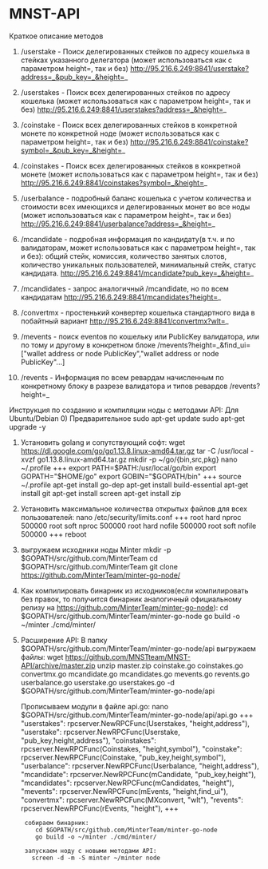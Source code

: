# MNST-API
Краткое описание методов
1) /userstake  - Поиск делегированных стейков по адресу кошелька в стейках указанного делегатора (может использоваться как с параметром height=, так и без)
http://95.216.6.249:8841/userstake?address=_&pub_key=_&height=_

2) /userstakes - Поиск всех делегированных стейков по адресу кошелька (может использоваться как с параметром height=, так и без)
http://95.216.6.249:8841/userstakes?address=_&height=_

3) /coinstake - Поиск всех делегированных стейков в конкретной монете по конкретной ноде (может использоваться как с параметром height=, так и без)
http://95.216.6.249:8841/coinstake?symbol=_&pub_key=_&height=_

4) /coinstakes - Поиск всех делегированных стейков в конкретной монете (может использоваться как с параметром height=, так и без)
http://95.216.6.249:8841/coinstakes?symbol=_&height=_

5) /userbalance - подробный баланс кошелька с учетом количества и стоимости всех имеющихся и делегированных монет во все ноды (может использоваться как с параметром height=, так и без)
http://95.216.6.249:8841/userbalance?address=_&height=_

6) /mcandidate - подробная информация по кандидату(в т.ч. и по валидаторам, может использоваться как с параметром height=, так и без): общий стейк, комиссия, количество занятых слотов, количество уникальных пользователей, минимальный стейк, статус кандидата.
http://95.216.6.249:8841/mcandidate?pub_key=_&height=_

7) /mcandidates - запрос аналогичный /mcandidate, но по всем кандидатам
http://95.216.6.249:8841/mcandidates?height=_

8) /convertmx - простенький конвертер кошелька стандартного вида в побайтный вариант
http://95.216.6.249:8841/convertmx?wlt=_

9) /mevents - поиск eventов по кошельку или PublicKey валидатора, или по тому и другому в конкретном блоке
/mevents?height=_&find_ui=["wallet address or node PublicKey","wallet address or node PublicKey"...]

10) /revents - Информация по всем ревардам начисленным по конкретному блоку в разрезе валидатора и типов ревардов
/revents?height=_


Инструкция по созданию и компиляции ноды с методами API:
Для Ubuntu/Debian
0) Предварительное
sudo apt-get update
sudo apt-get upgrade -y
1) Установить golang и сопутствующий софт:
    wget https://dl.google.com/go/go1.13.8.linux-amd64.tar.gz
    tar -C /usr/local -xvzf go1.13.8.linux-amd64.tar.gz
    mkdir -p ~/go/{bin,src,pkg}
    nano ~/.profile
        +++
            export PATH=$PATH:/usr/local/go/bin
            export GOPATH="$HOME/go"
            export GOBIN="$GOPATH/bin"
        +++
    source ~/.profile
    apt-get install go-dep
    apt-get install build-essential
    apt-get install git
    apt-get install screen
    apt-get install zip
2) Установить максимальное количества открытых файлов для всех пользователей:
    nano /etc/security/limits.conf 
        +++
        root hard nproc 500000
        root soft nproc 500000
        root hard nofile 500000
        root soft nofile 500000
        +++
    reboot
3) выгружаем исходники ноды Minter
    mkdir -p $GOPATH/src/github.com/MinterTeam
    cd $GOPATH/src/github.com/MinterTeam
    git clone https://github.com/MinterTeam/minter-go-node/
    
4) Как компилировать бинарник из исходников(если компилировать без правок, то получится бинарник аналогичный официальному релизу на https://github.com/MinterTeam/minter-go-node):
    cd $GOPATH/src/github.com/MinterTeam/minter-go-node
    go build -o ~/minter ./cmd/minter/
5) Расширение API:
    В папку $GOPATH/src/github.com/MinterTeam/minter-go-node/api выгружаем файлы:
        wget https://github.com/MNSTteam/MNST-API/archive/master.zip
        unzip master.zip coinstake.go coinstakes.go convertmx.go mcandidate.go mcandidates.go mevents.go revents.go userbalance.go userstake.go userstakes.go -d $GOPATH/src/github.com/MinterTeam/minter-go-node/api
   
   Прописываем модули в файле api.go:
        nano $GOPATH/src/github.com/MinterTeam/minter-go-node/api/api.go
            +++
            	"userstakes":             rpcserver.NewRPCFunc(Userstakes, "height,address"),
	            "userstake":              rpcserver.NewRPCFunc(Userstake, "pub_key,height,address"),
	            "coinstakes":             rpcserver.NewRPCFunc(Coinstakes, "height,symbol"),
	            "coinstake":              rpcserver.NewRPCFunc(Coinstake, "pub_key,height,symbol"),
	            "userbalance":            rpcserver.NewRPCFunc(Userbalance, "height,address"),
	            "mcandidate":             rpcserver.NewRPCFunc(mCandidate, "pub_key,height"),
	            "mcandidates":            rpcserver.NewRPCFunc(mCandidates, "height"),
	            "mevents":                rpcserver.NewRPCFunc(mEvents, "height,find_ui"),
	            "convertmx":              rpcserver.NewRPCFunc(MXconvert, "wlt"),
	            "revents":                rpcserver.NewRPCFunc(rEvents, "height"),
            +++
        
        собираем бинарник:
           cd $GOPATH/src/github.com/MinterTeam/minter-go-node
           go build -o ~/minter ./cmd/minter/
        
        запускаем ноду с новыми методами API:
          screen -d -m -S minter ~/minter node
         
        
    
